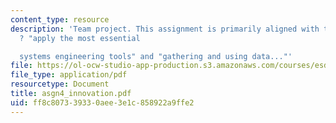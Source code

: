 ```yaml
---
content_type: resource
description: 'Team project. This assignment is primarily aligned with the objectives
  ? "apply the most essential

  systems engineering tools" and "gathering and using data..."'
file: https://ol-ocw-studio-app-production.s3.amazonaws.com/courses/esd-33-systems-engineering-summer-2004/ff8c807339330aee3e1c858922a9ffe2_asgn4_innovation.pdf
file_type: application/pdf
resourcetype: Document
title: asgn4_innovation.pdf
uid: ff8c8073-3933-0aee-3e1c-858922a9ffe2
---
```

